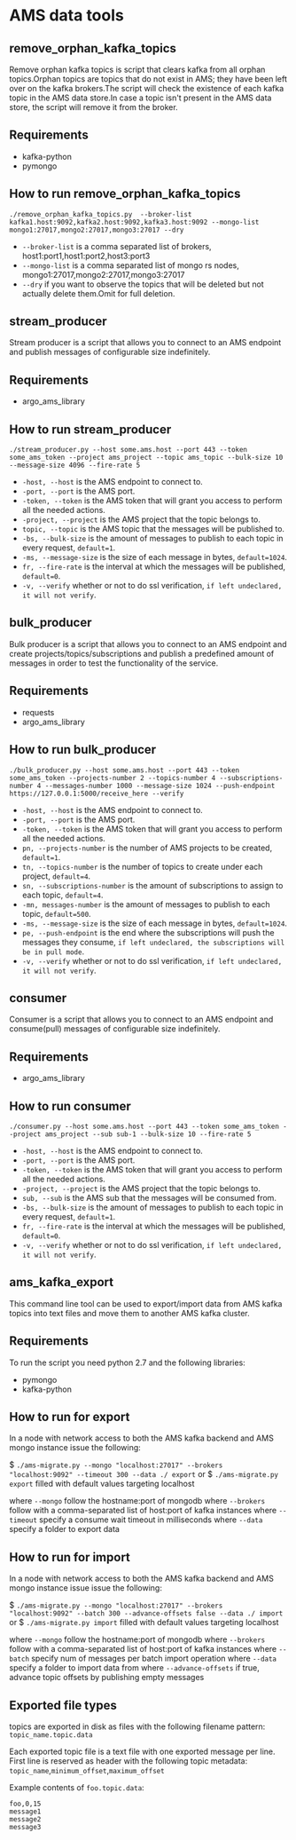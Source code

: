 AMS data tools
========================


remove_orphan_kafka_topics
------------------

Remove orphan kafka topics is script that clears kafka from all orphan
topics.Orphan topics are topics that do not exist in AMS; they have been
left over on the kafka brokers.The script will check the existence of each
kafka topic in the AMS data store.In case a topic isn't present in the AMS
data store, the script will remove it from the broker.


Requirements
------------

- kafka-python
- pymongo

How to run remove_orphan_kafka_topics
-----------------------------
`./remove_orphan_kafka_topics.py 
--broker-list kafka1.host:9092,kafka2.host:9092,kafka3.host:9092
 --mongo-list mongo1:27017,mongo2:27017,mongo3:27017 --dry`
 
 - `--broker-list` is a comma separated list of brokers, host1:port1,host1:port2,host3:port3
 - `--mongo-list` is a comma separated list of mongo rs nodes, mongo1:27017,mongo2:27017,mongo3:27017
 - `--dry` if you want to observe the topics that will be deleted
 but not actually delete them.Omit for full deletion.
 
stream_producer
----------------
Stream producer is a script that allows you to connect to an AMS endpoint and publish messages of configurable size indefinitely.

Requirements
------------

- argo_ams_library

How to run stream_producer
--------------------------

`./stream_producer.py --host some.ams.host --port 443 --token some_ams_token --project ams_project --topic ams_topic
--bulk-size 10 --message-size 4096 --fire-rate 5`

- `-host, --host` is the AMS endpoint to connect to.
- `-port, --port` is the AMS port.
- `-token, --token` is the AMS token that will grant you access to perform all the needed actions.
- `-project, --project` is the AMS project that the topic belongs to.
- `topic, --topic` is the AMS topic that the messages will be published to.
- `-bs, --bulk-size` is the amount of messages to publish to each topic in every request, `default=1`.
- `-ms, --message-size` is the size of each message in bytes, `default=1024`.
- `fr, --fire-rate` is the interval at which the messages will be published, `default=0`.
- `-v, --verify` whether or not to do ssl verification, `if left undeclared, it will not verify`.


bulk_producer
----------------
Bulk producer is a script that allows you to connect to an AMS endpoint and create projects/topics/subscriptions
and publish a predefined amount of messages in order to test the functionality of the service.

Requirements
------------

- requests
- argo_ams_library

How to run bulk_producer
------------------------

`./bulk_producer.py --host some.ams.host --port 443 --token some_ams_token --projects-number 2 --topics-number 4 --subscriptions-number 4
--messages-number 1000 --message-size 1024 --push-endpoint https://127.0.0.1:5000/receive_here --verify`

- `-host, --host` is the AMS endpoint to connect to.
- `-port, --port` is the AMS port.
- `-token, --token` is the AMS token that will grant you access to perform all the needed actions.
- `pn, --projects-number` is the number of AMS projects to be created, `default=1`.
- `tn, --topics-number` is the number of topics to create under each project, `default=4`.
- `sn, --subscriptions-number` is the amount of subscriptions to assign to each topic, `default=4`.
- `-mn, messages-number` is the amount of messages to publish to each topic, `default=500`.
- `-ms, --message-size` is the size of each message in bytes, `default=1024`.
- `pe, --push-endpoint` is the end where the subscriptions will push the messages they consume, `if left undeclared, the subscriptions will be in pull mode`.
- `-v, --verify` whether or not to do ssl verification, `if left undeclared, it will not verify`.

consumer
----------------
Consumer is a script that allows you to connect to an AMS endpoint and consume(pull) messages
 of configurable size indefinitely.

Requirements
------------

- argo_ams_library

How to run consumer
--------------------------

`./consumer.py --host some.ams.host --port 443 --token some_ams_token --project ams_project --sub sub-1
--bulk-size 10 --fire-rate 5`

- `-host, --host` is the AMS endpoint to connect to.
- `-port, --port` is the AMS port.
- `-token, --token` is the AMS token that will grant you access to perform all the needed actions.
- `-project, --project` is the AMS project that the topic belongs to.
- `sub, --sub` is the AMS sub that the messages will be consumed from.
- `-bs, --bulk-size` is the amount of messages to publish to each topic in every request, `default=1`.
- `fr, --fire-rate` is the interval at which the messages will be published, `default=0`.
- `-v, --verify` whether or not to do ssl verification, `if left undeclared, it will not verify`.

ams_kafka_export
----------------

This command line tool can be used to export/import data from AMS kafka topics into text files and move them to another AMS kafka cluster. 

Requirements
------------

To run the script you need python 2.7 and the following libraries:

- pymongo
- kafka-python  

How to run for export
---------------------

In a node with network access to both the AMS kafka backend and AMS mongo instance issue the following:

$ `./ams-migrate.py --mongo "localhost:27017" --brokers "localhost:9092" --timeout 300 --data ./ export`
or
$ `./ams-migrate.py export` filled with default values targeting localhost

where `--mongo` follow the hostname:port of mongodb 
where `--brokers` follow with a comma-separated list of host:port of kafka instances
where `--timeout` specify a consume wait timeout in milliseconds
where `--data` specify a folder to export data

How to run for import
---------------------

In a node with network access to both the AMS kafka backend and AMS mongo instance issue issue the following:

$ `./ams-migrate.py --mongo "localhost:27017" --brokers "localhost:9092" --batch 300 --advance-offsets false --data ./ import`
or
$ `./ams-migrate.py import` filled with default values targeting localhost

where `--mongo` follow the hostname:port of mongodb
where `--brokers` follow with a comma-separated list of host:port of kafka instances
where `--batch` specify num of messages per batch import operation
where `--data` specify a folder to import data from
where `--advance-offsets` if true, advance topic offsets by publishing empty messages

Exported file types
-------------------

topics are exported in disk as files with the following filename pattern:
`topic_name.topic.data`

Each exported topic file is a text file with one exported message per line.
First line is reserved as header with the following topic metadata:
`topic_name`,`minimum_offset`,`maximum_offset`

Example contents of `foo.topic.data`:

```text
foo,0,15
message1
message2
message3
```